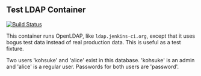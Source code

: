 ## Test LDAP Container
[![Build Status](http://ci.jenkins-ci.org/buildStatus/icon?job=infra_mock-ldap)](http://ci.jenkins-ci.org/view/Infrastructure/job/infra_mock-ldap/)

This container runs OpenLDAP, like `ldap.jenkins-ci.org`, except that it uses bogus test data instead
of real production data. This is useful as a test fixture.

Two users 'kohsuke' and 'alice' exist in this database. 'kohsuke' is an admin and 'alice' is a regular user. Passwords for both users are 'password'.
